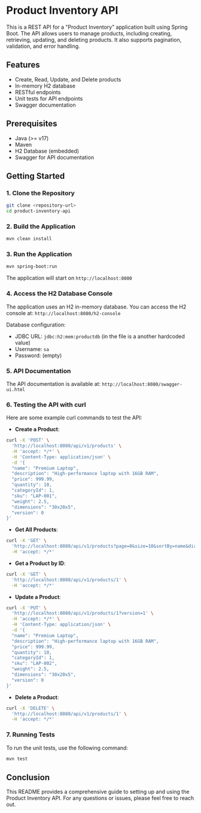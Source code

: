 # Product Inventory API

This is a REST API for a "Product Inventory" application built using Spring Boot. The API allows users to manage products, including creating, retrieving, updating, and deleting products. It also supports pagination, validation, and error handling.

## Features

- Create, Read, Update, and Delete products
- In-memory H2 database
- RESTful endpoints
- Unit tests for API endpoints
- Swagger documentation

## Prerequisites

- Java (>= v17)
- Maven
- H2 Database (embedded)
- Swagger for API documentation

## Getting Started

### 1. Clone the Repository
```bash
git clone <repository-url>
cd product-inventory-api
```

### 2. Build the Application
```bash
mvn clean install
```

### 3. Run the Application
```bash
mvn spring-boot:run
```

The application will start on `http://localhost:8080`


### 4. Access the H2 Database Console

The application uses an H2 in-memory database. You can access the H2 console at:
`http://localhost:8080/h2-console`

Database configuration:
- JDBC URL: `jdbc:h2:mem:productdb` (in the file is a another hardcoded value)
- Username: `sa`
- Password: (empty)

### 5. API Documentation

The API documentation is available at:
`http://localhost:8080/swagger-ui.html`

### 6. Testing the API with curl

Here are some example curl commands to test the API:

- **Create a Product**:

```bash
curl -X 'POST' \
  'http://localhost:8080/api/v1/products' \
  -H 'accept: */*' \
  -H 'Content-Type: application/json' \
  -d '{
  "name": "Premium Laptop",
  "description": "High-performance laptop with 16GB RAM",
  "price": 999.99,
  "quantity": 10,
  "categoryId": 1,
  "sku": "LAP-001",
  "weight": 2.5,
  "dimensions": "30x20x5",
  "version": 0
}'
```
- **Get All Products**:

```bash
curl -X 'GET' \
  'http://localhost:8080/api/v1/products?page=0&size=10&sortBy=name&direction=asc' \
  -H 'accept: */*'
```

- **Get a Product by ID**:

```bash
curl -X 'GET' \
  'http://localhost:8080/api/v1/products/1' \
  -H 'accept: */*'
```

- **Update a Product**:

```bash
curl -X 'PUT' \
  'http://localhost:8080/api/v1/products/1?version=1' \
  -H 'accept: */*' \
  -H 'Content-Type: application/json' \
  -d '{
  "name": "Premium Laptop",
  "description": "High-performance laptop with 16GB RAM",
  "price": 999.99,
  "quantity": 10,
  "categoryId": 1,
  "sku": "LAP-002",
  "weight": 2.5,
  "dimensions": "30x20x5",
  "version": 0
}'
```

- **Delete a Product**:

```bash
curl -X 'DELETE' \
  'http://localhost:8080/api/v1/products/1' \
  -H 'accept: */*'
```


### 7. Running Tests

To run the unit tests, use the following command:

```bash
mvn test
```

## Conclusion

This README provides a comprehensive guide to setting up and using the Product Inventory API. For any questions or issues, please feel free to reach out.
